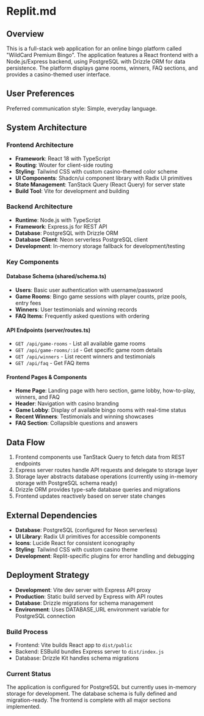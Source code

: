 # Replit.md

## Overview
This is a full-stack web application for an online bingo platform called "WildCard Premium Bingo". The application features a React frontend with a Node.js/Express backend, using PostgreSQL with Drizzle ORM for data persistence. The platform displays game rooms, winners, FAQ sections, and provides a casino-themed user interface.

## User Preferences
Preferred communication style: Simple, everyday language.

## System Architecture

### Frontend Architecture
- **Framework**: React 18 with TypeScript
- **Routing**: Wouter for client-side routing
- **Styling**: Tailwind CSS with custom casino-themed color scheme
- **UI Components**: Shadcn/ui component library with Radix UI primitives
- **State Management**: TanStack Query (React Query) for server state
- **Build Tool**: Vite for development and building

### Backend Architecture
- **Runtime**: Node.js with TypeScript
- **Framework**: Express.js for REST API
- **Database**: PostgreSQL with Drizzle ORM
- **Database Client**: Neon serverless PostgreSQL client
- **Development**: In-memory storage fallback for development/testing

### Key Components

#### Database Schema (shared/schema.ts)
- **Users**: Basic user authentication with username/password
- **Game Rooms**: Bingo game sessions with player counts, prize pools, entry fees
- **Winners**: User testimonials and winning records
- **FAQ Items**: Frequently asked questions with ordering

#### API Endpoints (server/routes.ts)
- `GET /api/game-rooms` - List all available game rooms
- `GET /api/game-rooms/:id` - Get specific game room details
- `GET /api/winners` - List recent winners and testimonials
- `GET /api/faq` - Get FAQ items

#### Frontend Pages & Components
- **Home Page**: Landing page with hero section, game lobby, how-to-play, winners, and FAQ
- **Header**: Navigation with casino branding
- **Game Lobby**: Display of available bingo rooms with real-time status
- **Recent Winners**: Testimonials and winning showcases
- **FAQ Section**: Collapsible questions and answers

## Data Flow
1. Frontend components use TanStack Query to fetch data from REST endpoints
2. Express server routes handle API requests and delegate to storage layer
3. Storage layer abstracts database operations (currently using in-memory storage with PostgreSQL schema ready)
4. Drizzle ORM provides type-safe database queries and migrations
5. Frontend updates reactively based on server state changes

## External Dependencies
- **Database**: PostgreSQL (configured for Neon serverless)
- **UI Library**: Radix UI primitives for accessible components
- **Icons**: Lucide React for consistent iconography
- **Styling**: Tailwind CSS with custom casino theme
- **Development**: Replit-specific plugins for error handling and debugging

## Deployment Strategy
- **Development**: Vite dev server with Express API proxy
- **Production**: Static build served by Express with API routes
- **Database**: Drizzle migrations for schema management
- **Environment**: Uses DATABASE_URL environment variable for PostgreSQL connection

### Build Process
- Frontend: Vite builds React app to `dist/public`
- Backend: ESBuild bundles Express server to `dist/index.js`
- Database: Drizzle Kit handles schema migrations

### Current Status
The application is configured for PostgreSQL but currently uses in-memory storage for development. The database schema is fully defined and migration-ready. The frontend is complete with all major sections implemented.